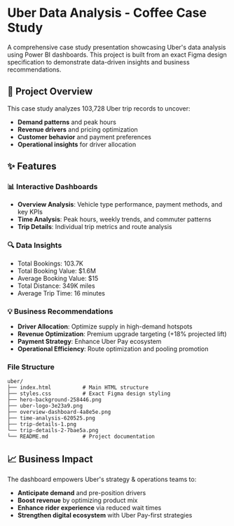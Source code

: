 # Uber Data Analysis - Coffee Case Study

A comprehensive case study presentation showcasing Uber's data analysis using Power BI dashboards. This project is built from an exact Figma design specification to demonstrate data-driven insights and business recommendations.

## 🎯 Project Overview

This case study analyzes 103,728 Uber trip records to uncover:
- **Demand patterns** and peak hours
- **Revenue drivers** and pricing optimization
- **Customer behavior** and payment preferences
- **Operational insights** for driver allocation

## ✨ Features

### 📊 Interactive Dashboards
- **Overview Analysis**: Vehicle type performance, payment methods, and key KPIs
- **Time Analysis**: Peak hours, weekly trends, and commuter patterns
- **Trip Details**: Individual trip metrics and route analysis

### 🔍 Data Insights
- Total Bookings: 103.7K
- Total Booking Value: $1.6M
- Average Booking Value: $15
- Total Distance: 349K miles
- Average Trip Time: 16 minutes

### 💡 Business Recommendations
- **Driver Allocation**: Optimize supply in high-demand hotspots
- **Revenue Optimization**: Premium upgrade targeting (+18% projected lift)
- **Payment Strategy**: Enhance Uber Pay ecosystem
- **Operational Efficiency**: Route optimization and pooling promotion

### File Structure
```
uber/
├── index.html          # Main HTML structure
├── styles.css          # Exact Figma design styling
├── hero-background-258446.png
├── uber-logo-3e23a9.png
├── overview-dashboard-4a8e5e.png
├── time-analysis-620525.png
├── trip-details-1.png
└── trip-details-2-7bae5a.png
└── README.md           # Project documentation
```

## 📈 Business Impact

The dashboard empowers Uber's strategy & operations teams to:
- **Anticipate demand** and pre-position drivers
- **Boost revenue** by optimizing product mix
- **Enhance rider experience** via reduced wait times
- **Strengthen digital ecosystem** with Uber Pay-first strategies




